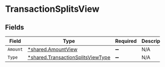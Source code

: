 # TransactionSplitsView


## Fields

| Field                                                                                 | Type                                                                                  | Required                                                                              | Description                                                                           |
| ------------------------------------------------------------------------------------- | ------------------------------------------------------------------------------------- | ------------------------------------------------------------------------------------- | ------------------------------------------------------------------------------------- |
| `Amount`                                                                              | [*shared.AmountView](../../models/shared/amountview.md)                               | :heavy_minus_sign:                                                                    | N/A                                                                                   |
| `Type`                                                                                | [*shared.TransactionSplitsViewType](../../models/shared/transactionsplitsviewtype.md) | :heavy_minus_sign:                                                                    | N/A                                                                                   |